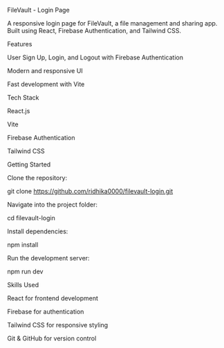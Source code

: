 FileVault - Login Page

A responsive login page for FileVault, a file management and sharing app.
Built using React, Firebase Authentication, and Tailwind CSS.

Features

User Sign Up, Login, and Logout with Firebase Authentication

Modern and responsive UI

Fast development with Vite

Tech Stack

React.js

Vite

Firebase Authentication

Tailwind CSS

Getting Started

Clone the repository:

git clone https://github.com/ridhika0000/filevault-login.git


Navigate into the project folder:

cd filevault-login


Install dependencies:

npm install


Run the development server:

npm run dev

Skills Used

React for frontend development

Firebase for authentication

Tailwind CSS for responsive styling

Git & GitHub for version control
